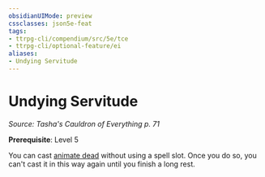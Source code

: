 ```yaml
---
obsidianUIMode: preview
cssclasses: json5e-feat
tags:
- ttrpg-cli/compendium/src/5e/tce
- ttrpg-cli/optional-feature/ei
aliases:
- Undying Servitude
---
```

# Undying Servitude
*Source: Tasha's Cauldron of Everything p. 71*  

**Prerequisite**: Level 5

You can cast [animate dead](/3-Mechanics/CLI/spells/animate-dead-xphb.md) without using a spell slot. Once you do so, you can't cast it in this way again until you finish a long rest.